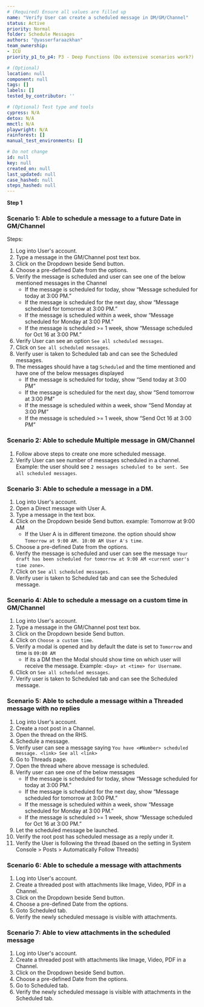 ```yaml
---
# (Required) Ensure all values are filled up
name: "Verify User can create a scheduled message in DM/GM/Channel"
status: Active
priority: Normal
folder: Schedule Messages
authors: "@yasserfaraazkhan"
team_ownership:
- ICU
priority_p1_to_p4: P3 - Deep Functions (Do extensive scenarios work?)

# (Optional)
location: null
component: null
tags: []
labels: []
tested_by_contributor: ''

# (Optional) Test type and tools
cypress: N/A
detox: N/A
mmctl: N/A
playwright: N/A
rainforest: []
manual_test_environments: []

# Do not change
id: null
key: null
created_on: null
last_updated: null
case_hashed: null
steps_hashed: null
---
```


**Step 1**

### Scenario 1: Able to schedule a message to a future Date in GM/Channel

Steps:

1. Log into User's account.
2. Type a message in the GM/Channel post text box.
3. Click on the Dropdown beside Send button.
4. Choose a pre-defined Date from the options.
5. Verify the message is scheduled and user can see one of the below mentioned messages in the Channel
   - If the message is scheduled for today, show “Message scheduled for today at 3:00 PM.”
   - If the message is scheduled for the next day, show “Message scheduled for tomorrow at 3:00 PM.”
   - If the message is scheduled within a week, show “Message scheduled for Monday at 3:00 PM.”
   - If the message is scheduled >= 1 week, show “Message scheduled for Oct 16 at 3:00 PM.”
6. Verify User can see an option `See all scheduled messages`.
7. Click on `See all scheduled messages`.
8. Verify user is taken to Scheduled tab and can see the Scheduled messages.
9. The messages should have a tag `Scheduled` and the time mentioned and have one of the below messages displayed
   - If the message is scheduled for today, show “Send today at 3:00 PM”
   - If the message is scheduled for the next day, show “Send tomorrow at 3:00 PM”
   - If the message is scheduled within a week, show “Send Monday at 3:00 PM”
   - If the message is scheduled >= 1 week, show “Send Oct 16 at 3:00 PM”

### Scenario 2: Able to schedule Multiple message in GM/Channel

1. Follow above steps to create one more scheduled message.
2. Verify User can see number of messages scheduled in a channel. Example: the user should see `2 messages scheduled to be sent. See all scheduled messages`.

### Scenario 3: Able to schedule a message in a DM.

1. Log into User's account.
2. Open a Direct message with User A.
3. Type a message in the text box.
4. Click on the Dropdown beside Send button. example: Tomorrow at 9:00 AM
   - If the User A is in different timezone. the option should show `Tomorrow at 9:00 AM. 10:00 AM User A's time`.
5. Choose a pre-defined Date from the options.
6. Verify the message is scheduled and user can see the message `Your draft has been scheduled for tomorrow at 9:00 AM <current user's time zone>`.
7. Click on `See all scheduled messages`.
8. Verify user is taken to Scheduled tab and can see the Scheduled message.

### Scenario 4: Able to schedule a message on a custom time in GM/Channel

1. Log into User's account.
2. Type a message in the GM/Channel post text box.
3. Click on the Dropdown beside Send button.
4. Click on `Choose a custom time`.
5. Verify a modal is opened and by default the date is set to `Tomorrow` and time is `09:00 AM`
   - If its a DM then the Modal should show time on which user will receive the message. Example: `<Day> at <time> for Username`.
6. Click on `See all scheduled messages`.
7. Verify user is taken to Scheduled tab and can see the Scheduled message.

### Scenario 5: Able to schedule a message within a Threaded message with no replies

1. Log into User's account.
2. Create a root post in a Channel.
3. Open the thread on the RHS.
4. Schedule a message.
5. Verify user can see a message saying `You have <#Number> scheduled message. <link> See all <link>`
6. Go to Threads page.
7. Open the thread where above message is scheduled.
8. Verify user can see one of the below messages
   - If the message is scheduled for today, show “Message scheduled for today at 3:00 PM.”
   - If the message is scheduled for the next day, show “Message scheduled for tomorrow at 3:00 PM.”
   - If the message is scheduled within a week, show “Message scheduled for Monday at 3:00 PM.”
   - If the message is scheduled >= 1 week, show “Message scheduled for Oct 16 at 3:00 PM.”
9. Let the scheduled message be launched.
10. Verify the root post has scheduled message as a reply under it.
11. Verify the User is following the thread (based on the setting in System Console > Posts > Automatically Follow Threads)

### Scenario 6: Able to schedule a message with attachments

1. Log into User's account.
2. Create a threaded post with attachments like Image, Video, PDF in a Channel.
3. Click on the Dropdown beside Send button.
4. Choose a pre-defined Date from the options.
5. Goto Scheduled tab.
6. Verify the newly scheduled message is visible with attachments.

### Scenario 7: Able to view attachments in the scheduled message

1. Log into User's account.
2. Create a threaded post with attachments like Image, Video, PDF in a Channel.
3. Click on the Dropdown beside Send button.
4. Choose a pre-defined Date from the options.
5. Go to Scheduled tab.
6. Verify the newly scheduled message is visible with attachments in the Scheduled tab.
